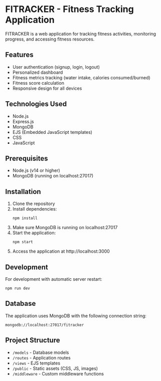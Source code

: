 # FITRACKER - Fitness Tracking Application

FITRACKER is a web application for tracking fitness activities, monitoring progress, and accessing fitness resources.

## Features

- User authentication (signup, login, logout)
- Personalized dashboard
- Fitness metrics tracking (water intake, calories consumed/burned)
- Fitness score calculation
- Responsive design for all devices

## Technologies Used

- Node.js
- Express.js
- MongoDB
- EJS (Embedded JavaScript templates)
- CSS
- JavaScript

## Prerequisites

- Node.js (v14 or higher)
- MongoDB (running on localhost:27017)

## Installation

1. Clone the repository
2. Install dependencies:
   ```
   npm install
   ```
3. Make sure MongoDB is running on localhost:27017
4. Start the application:
   ```
   npm start
   ```
5. Access the application at http://localhost:3000

## Development

For development with automatic server restart:
```
npm run dev
```

## Database

The application uses MongoDB with the following connection string:
```
mongodb://localhost:27017/fitracker
```

## Project Structure

- `/models` - Database models
- `/routes` - Application routes
- `/views` - EJS templates
- `/public` - Static assets (CSS, JS, images)
- `/middleware` - Custom middleware functions